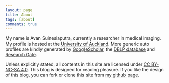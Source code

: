 ```yaml
---
layout: page
title: About
tags: [about]
comments: true
---
```


My name is Avan Suinesiaputra, currently a researcher in medical imaging. My profile is hosted at the [University of Auckland][avan-uoa]. More generic auto profiles are kindly generated by [GoogleScholar][avan-gscholar], the [DBLP database][avan-dblp] and [Research Gate][avan-rgate].

Unless explicitly stated, all contents in this site are licensed under [CC BY-NC-SA 4.0][lic]. This blog is designed for reading pleasure. If you like the design of this blog, you can fork or clone this site from [my github page](https://github.com/avansp/avansp.github.io).

[avan-uoa]: http://unidirectory.auckland.ac.nz/profile/a-suinesiaputra
[avan-gscholar]: http://scholar.google.co.nz/citations?user=av3jfhgAAAAJ&hl=en
[avan-dblp]: http://www.informatik.uni-trier.de/~ley/pers/hy/s/Suinesiaputra:Avan.html
[avan-rgate]: http://www.researchgate.net/profile/Avan_Suinesiaputra
[lic]: http://creativecommons.org/licenses/by-nc-sa/4.0/
